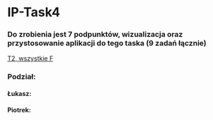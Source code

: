 # IP-Task4
### Do zrobienia jest 7 podpunktów, wizualizacja oraz przystosowanie aplikacji do tego taska (9 zadań łącznie)
[T2, wszystkie F](http://ics.p.lodz.pl/~tomczyk/available/po_en/fourth.html)
### Podział:
#### Łukasz:
#### Piotrek:
